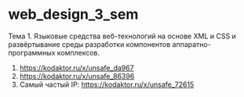 ﻿# web_design_3_sem

Тема 1. Языковые средства веб-технологий на основе XML и CSS и
развёртывание среды разработки компонентов аппаратно-программных
комплексов.

1. https://kodaktor.ru/x/unsafe_da967
2. https://kodaktor.ru/x/unsafe_86396
3. Самый частый IP: https://kodaktor.ru/x/unsafe_72615



